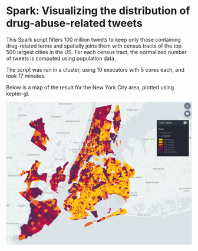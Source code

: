 # Spark: Visualizing the distribution of drug-abuse-related tweets

This Spark script filters 100 million tweets to keep only those containing drug-related terms and spatially joins them with census tracts of the top 500 largest cities in the US. For each census tract, the normalized number of tweets is computed using population data.

The script was run in a cluster, using 10 executors with 5 cores each, and took 17 minutes.

Below is a map of the result for the New York City area, plotted using kepler-gl.

![image](result.PNG)